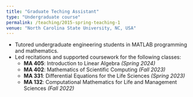 ```yaml
---
title: "Graduate Teching Assistant"
type: "Undergraduate course"
permalink: /teaching/2015-spring-teaching-1
venue: "North Carolina State University, NC, USA"
---
```

- Tutored undergraduate engineering students in MATLAB programming and mathematics.
- Led recitations and supported coursework for the following classes:
  - **MA 405**: Introduction to Linear Algebra *(Spring 2024)*
  - **MA 402**: Mathematics of Scientific Computing *(Fall 2023)*
  - **MA 331**: Differential Equations for the Life Sciences *(Spring 2023)*
  - **MA 132**: Computational Mathematics for Life and Management Sciences *(Fall 2022)*
